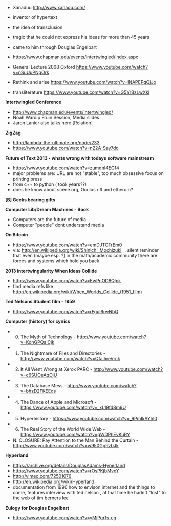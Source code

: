 - Xanaduu http://www.xanadu.com/
- inventor of hypertext
- the idea of transclusion
- tragic that he could not express his ideas for more than 45 years
- came to him through Douglas Engelbart

- https://www.chapman.edu/events/intertwingled/index.aspx

- General Lecture 2008 Oxford https://www.youtube.com/watch?v=nSuUuPNgOrk
- Rethink and arise https://www.youtube.com/watch?v=lNAPEPqQjJo
- transliterature https://www.youtube.com/watch?v=G5YrBzLwXkI

**Intertwingled Conference**

- http://www.chapman.edu/events/intertwingled/
- Noah Wardip Fruin Session, Media slides
- Jaron Lanier also talks here [Relation]

**ZigZag**

- http://lambda-the-ultimate.org/node/233
- https://www.youtube.com/watch?v=n22A-Say7do

**Future of Text 2013 - whats wrong with todays software mainstream**

- https://www.youtube.com/watch?v=zumdnI4EG14
- major problems are: URL are not "stable", too much obsessive focus on printing press
- from c++ to python ( took years??)
- does he know about scene.org, Oculus rift and etherum?

**[B] Geeks bearing gifts**

**Computer Lib/Dream Machines - Book**

- Computers are the future of media
- Computer "people" dont understand media

**On Bitcoin**

- https://www.youtube.com/watch?v=emDJTGTrEm0
- via: http://en.wikipedia.org/wiki/Shinichi_Mochizuki _,  silent reminder that even (maybe esp. ?) in the math/academic community there are forces and systems which hold you back 

**2013  intertwingularity When Ideas Collide**

- https://www.youtube.com/watch?v=EwPnOD8Qlpk
- find media refs like : http://en.wikipedia.org/wiki/When_Worlds_Collide_(1951_film)

**Ted Nelsons Student film - 1959**

- https://www.youtube.com/watch?v=rFgul6rwNbQ

**Computer (history) for cynics**

- 0. The Myth of Technology - http://www.youtube.com/watch?v=KdnGPQaICjk 
- 1. The Nightmare of Files and Directories - http://www.youtube.com/watch?v=Qfai5reVrck 
- 2. It All Went Wrong at Xerox PARC - http://www.youtube.com/watch?v=c6SUOeAqOjU 
- 3. The Database Mess - http://www.youtube.com/watch?v=bhzD2FKEEds 
- 4. The Dance of Apple and Microsoft - https://www.youtube.com/watch?v=_xL19f48m9U
- 5. Hyperhistory - https://www.youtube.com/watch?v=_9PmIkAYhI0
- 6. The Real Story of the World Wide Web - https://www.youtube.com/watch?v=gWDPhEvKuRY
- N. CLOSURE: Pay Attention to the Man Behind the Curtain - http://www.youtube.com/watch?v=w950GgRzbJk

**Hyperland**

- https://archive.org/details/DouglasAdams-Hyperland
- https://www.youtube.com/watch?v=rOsPKjbMvxY
- http://vimeo.com/72501076
- http://en.wikipedia.org/wiki/Hyperland
- documentation from 1990 how to envison internet and the things to come, features interview with ted nelson , at that time he hadn't "lost" to the web of tim berners lee

**Eulogy for Douglas Engelbart**

- https://www.youtube.com/watch?v=yMjPqr1s-cg
